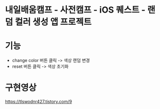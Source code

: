 # 내일배움캠프 - 사전캠프 - iOS 퀘스트 - 랜덤 컬러 생성 앱 프로젝트

# 기능 
  - change color 버튼 클릭 -> 색상 랜덤 변경
  - reset 버튼 클릭 -> 색상 초기화 

# 구현영상
https://tlswodnr427.tistory.com/9
